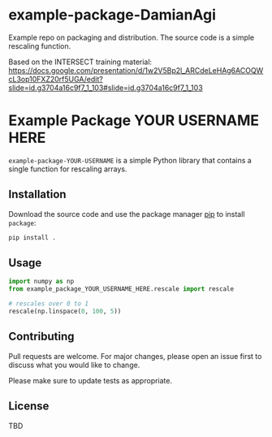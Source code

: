# example-package-DamianAgi
Example repo on packaging and distribution. The source code is a simple rescaling function.

Based on the INTERSECT training material: https://docs.google.com/presentation/d/1w2V5Bp2l_ARCdeLeHAg6ACOQWcL3op10FXZ20rf5UGA/edit?slide=id.g3704a16c9f7_1_103#slide=id.g3704a16c9f7_1_103

# Example Package YOUR USERNAME HERE

`example-package-YOUR-USERNAME` is a simple Python library that contains a single function for rescaling arrays.

## Installation

Download the source code and use the package manager [pip](https://pip.pypa.io/en/stable/) to install `package`:

```bash
pip install .
```

## Usage

```python
import numpy as np
from example_package_YOUR_USERNAME_HERE.rescale import rescale

# rescales over 0 to 1
rescale(np.linspace(0, 100, 5))
```

## Contributing

Pull requests are welcome. For major changes, please open an issue first to discuss what you would like to change.

Please make sure to update tests as appropriate.

## License

TBD




